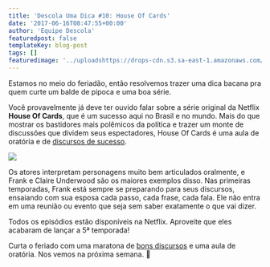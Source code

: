 ```yaml
---
title: 'Descola Uma Dica #10: House Of Cards'
date: '2017-06-16T08:47:55+00:00'
author: 'Equipe Descola'
featuredpost: false
templateKey: blog-post
tags: []
featuredimage: '../uploadshttps://drops-cdn.s3.sa-east-1.amazonaws.com/drops-new/wp-content/uploads/2017/06/14192116/Descola_umadica-10-150x150.png'
---
```

Estamos no meio do feriadão, então resolvemos trazer uma dica bacana pra quem curte um balde de pipoca e uma boa série.

Você provavelmente já deve ter ouvido falar sobre a série original da Netflix **House Of Cards**, que é um sucesso aqui no Brasil e no mundo. Mais do que mostrar os bastidores mais polêmicos da política e trazer um monte de discussões que dividem seus espectadores, House Of Cards é uma aula de oratória e de [discursos de sucesso](https://descola.org/curso/discurse).

![](https://descola.org/drops/wp-content/uploads/2017/06/house-of-cards-1024x576.jpg)

Os atores interpretam personagens muito bem articulados oralmente, e Frank e Claire Underwood são os maiores exemplos disso. Nas primeiras temporadas, Frank está sempre se preparando para seus discursos, ensaiando com sua esposa cada passo, cada frase, cada fala. Ele não entra em uma reunião ou evento que seja sem saber exatamente o que vai dizer.

Todos os episódios estão disponíveis na Netflix. Aproveite que eles acabaram de lançar a 5ª temporada!

Curta o feriado com uma maratona de [bons discursos](https://descola.org/curso/discurse) e uma aula de oratória. Nos vemos na próxima semana. 🙂